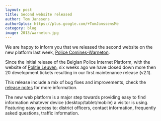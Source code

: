 ```yaml
---
layout: post
title: Second website released
author: Tom Janssens
authorGplus: https://plus.google.com/+TomJanssensMe
category: blog
image: 2013/warneton.jpg
---
```


We are happy to inform you that we released the second website on the new platform last week, [Police Comines-Warneton](http://www.lokalepolitie.be/5318).

<!--more-->

Since the initial release of the Belgian Police Internet Platform, with the website of [Politie Leuven](http://www.lokalepolitie.be/5388), six weeks ago we have closed down more then 20 development tickets resulting in our first maintenance release (v2.1).

This release include a mix of bug fixes and improvements, check the [release notes](https://github.com/belgianpolice/internet-platform/releases/tag/v2.1) for more information.

The new web platform is a major step towards providing easy to find information whatever device (desktop/tablet/mobile) a visitor is using. Featuring easy access to: district officers, contact information, frequently asked questions, traffic information.